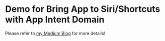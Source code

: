 # Demo for Bring App to Siri/Shortcuts with App Intent Domain

Please refer to [my Medium Blog]() for more details!